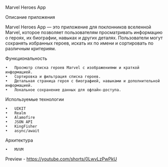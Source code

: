 Marvel Heroes App

Описание приложения

Marvel Heroes App — это приложение для поклонников вселенной Marvel, которое позволяет пользователям просматривать информацию о героях, их биографии, навыках и других деталях. Пользователи могут сохранять избранных героев, искать их по имени и сортировать по различным критериям.

Функциональность

	•	Просмотр списка героев Marvel с изображениями и краткой информацией.
	•	Сортировка и фильтрация списка героев.
	•	Детальная страница героя с биографией, навыками и дополнительной информацией.
	•	Локальное сохранение данных для офлайн-доступа.

Используемые технологии

	•	UIKIT 
	•	Realm 
	•	Alamofire 
	•	JSON API 
	•	KingFisher 
	•	async/await 

Архитектура

	•	MVVM 


Preview - https://youtube.com/shorts/0LwvLzPwPkU

